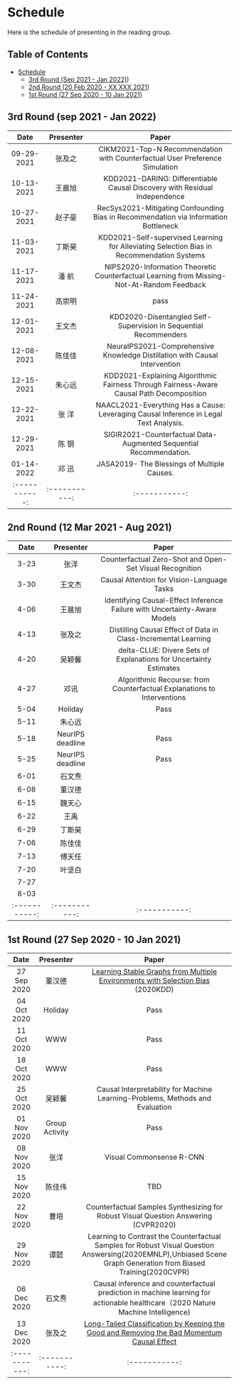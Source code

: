 # Schedule
Here is the schedule of presenting in the reading group.

## Table of Contents
- [Schedule](#schedule)
  - [3rd Round (Sep 2021 - Jan 2022)](#3nd-Round-sep-2021-Jan-2022))
  - [2nd Round (20 Feb 2020 - XX XXX 2021)](#2nd-round-12-Mar-2021---***)
  - [1st Round (27 Sep 2020 - 10 Jan 2021)](#1st-round-27-sep-2020---10-jan-2021)

## 3rd Round (sep 2021 - Jan 2022)
| Date | Presenter | Paper |
| :-----------: | :-----------: | :-----------: |
| 09-29-2021 | 张及之 | CIKM2021-Top-N Recommendation with Counterfactual User Preference Simulation |
| 10-13-2021 | 王晨旭 | KDD2021-DARING: Differentiable Causal Discovery with Residual Independence |
| 10-27-2021 | 赵子豪 | RecSys2021-Mitigating Confounding Bias in Recommendation via Information Bottleneck |
| 11-03-2021 | 丁斯昊 | KDD2021-Self-supervised Learning for Alleviating Selection Bias in Recommendation Systems  |
| 11-17-2021 | 潘  航 | NIPS2020-Information Theoretic Counterfactual Learning from Missing-Not-At-Random Feedback |
| 11-24-2021 | 高崇明 | pass |
| 12-01-2021 | 王文杰 | KDD2020-Disentangled Self-Supervision in Sequential Recommenders|
| 12-08-2021 | 陈佳佳 | NeuraIPS2021-Comprehensive Knowledge Distillation with Causal Intervention|
| 12-15-2021 | 朱心远 | KDD2021-Explaining Algorithmic Fairness Through Fairness-Aware Causal Path Decomposition |
| 12-22-2021 | 张  洋 | NAACL2021-Everything Has a Cause: Leveraging Causal Inference in Legal Text Analysis.|
| 12-29-2021 | 陈  钢 | SIGIR2021-Counterfactual Data-Augmented Sequential Recommendation.|
| 01-14-2022 | 邓  迅 | JASA2019- The Blessings of Multiple Causes.|
| :-----------: | :-----------: | :-----------: |

## 2nd Round (12 Mar 2021 - Aug 2021)
| Date | Presenter | Paper |
| :-----------: | :-----------: | :-----------: |
| 3-23 | 张洋 | Counterfactual Zero-Shot and Open-Set Visual Recognition |
| 3-30 | 王文杰 | Causal Attention for Vision-Language Tasks |
| 4-06 | 王晨旭 | Identifying Causal-Effect Inference Failure with Uncertainty-Aware Models |
| 4-13 | 张及之 | Distilling Causal Effect of Data in Class-Incremental Learning  |
| 4-20 | 吴颖馨 | delta-CLUE: Divere Sets of Explanations for Uncertainty Estimates |
| 4-27 | 邓讯 | Algorithmic Recourse: from Counterfactual Explanations to Interventions  |
| 5-04 | Holiday | Pass |
| 5-11 | 朱心远 |  |
| 5-18 | NeurIPS deadline | Pass |
| 5-25 | NeurIPS deadline | Pass |
| 6-01 | 石文焘 |  |
| 6-08 | 董汉德 |  |
| 6-15 | 魏天心 |  |
| 6-22 | 王禹 |  |
| 6-29 | 丁斯昊 |  |
| 7-06 | 陈佳佳 |  |
| 7-13 | 傅天任 |  |
| 7-20 | 叶坚白 |  |
| 7-27 |  |  |
| 8-03 |  |  |
| :-----------: | :-----------: | :-----------: |



## 1st Round (27 Sep 2020 - 10 Jan 2021)
| Date | Presenter | Paper |
| :-----------: | :-----------: | :-----------: |
| 27 Sep 2020 | 董汉德 | [Learning Stable Graphs from Multiple Environments with Selection Bias](https://dl.acm.org/doi/abs/10.1145/3394486.3403270) (2020KDD) |
| 04 Oct 2020 | Holiday | Pass |
| 11 Oct 2020 | WWW | Pass |
| 18 Oct 2020 | WWW | Pass |
| 25 Oct 2020 | 吴颖馨 | Causal Interpretability for Machine Learning-Problems, Methods and Evaluation|
| 01 Nov 2020 | Group Activity | Pass |
| 08 Nov 2020 | 张洋 | Visual Commonsense R-CNN |
| 15 Nov 2020 | 陈佳伟| TBD |
| 22 Nov 2020 | 曹培 | Counterfactual Samples Synthesizing for Robust Visual Question Answering (CVPR2020)|
| 29 Nov 2020 | 谭懿 | Learning to Contrast the Counterfactual Samples for Robust Visual Question Answersing(2020EMNLP),Unbiased Scene Graph Generation from Biased Training(2020CVPR) |
| 06 Dec 2020 | 石文焘 | Causal inference and counterfactual prediction in machine learning for actionable healthcare（2020 Nature Machine Intelligence) |
| 13 Dec 2020 | 张及之 | [Long-Tailed Classification by Keeping the Good and Removing the Bad Momentum Causal Effect](https://arxiv.org/abs/2009.12991v2) |
| :-----------: | :-----------: | :-----------: |
